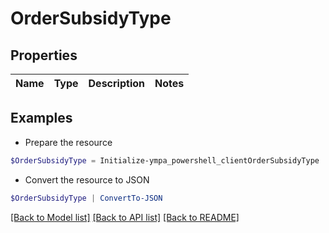 # OrderSubsidyType
## Properties

Name | Type | Description | Notes
------------ | ------------- | ------------- | -------------

## Examples

- Prepare the resource
```powershell
$OrderSubsidyType = Initialize-ympa_powershell_clientOrderSubsidyType 
```

- Convert the resource to JSON
```powershell
$OrderSubsidyType | ConvertTo-JSON
```

[[Back to Model list]](../README.md#documentation-for-models) [[Back to API list]](../README.md#documentation-for-api-endpoints) [[Back to README]](../README.md)

